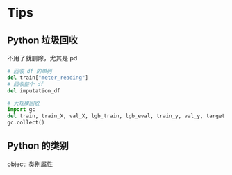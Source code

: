 # Tips

## Python 垃圾回收

不用了就删除，尤其是 pd

```python
# 回收 df 的单列
del train["meter_reading"]
# 回收整个 df
del imputation_df

# 大规模回收
import gc
del train, train_X, val_X, lgb_train, lgb_eval, train_y, val_y, target
gc.collect()
```

## Python 的类别

object: 类别属性
